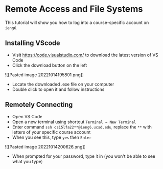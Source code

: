 # Remote Access and File Systems
This tutorial will show you how to log into a course-specific account on `ieng6`.

## Installing VScode
- Visit https://code.visualstudio.com/ to download the latest version of VS Code
- Click the download button on the left
  
![[Pasted image 20221014195801.png]]

- Locate the downloaded .exe file on your computer
- Double click to open it and follow instructions

## Remotely Connecting
- Open VS Code
- Open a new terminal using shortcut `Terminal → New Terminal`
- Enter command `ssh cs15lfa22**@ieng6.ucsd.edu`, replace the `**` with letters of your specific course account
- When you see this, type `yes` then `Enter`
  
![[Pasted image 20221014200626.png]]
- When prompted for your password, type it in (you won't be able to see what you type)
